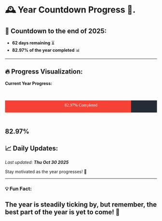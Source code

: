 
# &#x1F570; **Year Countdown Progress** &#x1F389;.

## &#x1F4C5; Countdown to the end of 2025:
- **62 days remaining** &#x23F3;
- **82.97% of the year completed** &#x1F4CA;

---

## &#x1F525; **Progress Visualization**:

**Current Year Progress:**

<br><br>
![Progress Bar](https://raw.githubusercontent.com/dayanidigv/year-countdown-progress/main/progress-bar.svg)
<br><br>

**82.97%**
---

## &#x1F4C8; **Daily Updates**:

_Last updated: **Thu Oct 30 2025**_

Stay motivated as the year progresses! &#x1F680;

--- 

### &#x1F4A1; **Fun Fact:**
The year is steadily ticking by, but remember, the best part of the year is yet to come! &#x1F31F;
---
